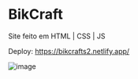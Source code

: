 # BikCraft

 Site feito em HTML |  CSS  |  JS

Deploy: https://bikcrafts2.netlify.app/

![image](https://github.com/Wfelipetm/BikCraft/assets/108297008/ec4ad506-90a1-400d-adc5-8a4d11cfede4)

